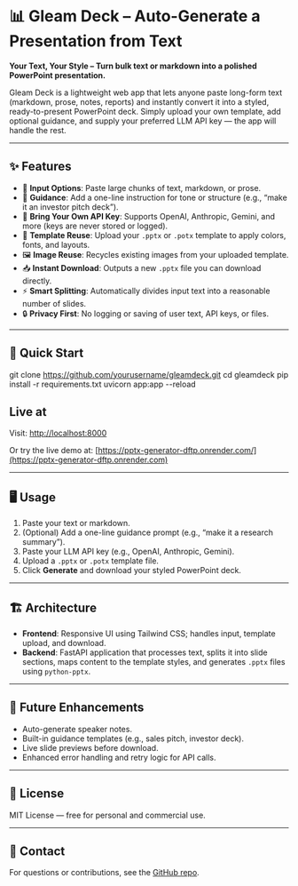 # 📊 Gleam Deck – Auto-Generate a Presentation from Text

**Your Text, Your Style – Turn bulk text or markdown into a polished PowerPoint presentation.**

Gleam Deck is a lightweight web app that lets anyone paste long-form text (markdown, prose, notes, reports) and instantly convert it into a styled, ready-to-present PowerPoint deck. Simply upload your own template, add optional guidance, and supply your preferred LLM API key — the app will handle the rest.

---

## ✨ Features

- 📝 **Input Options**: Paste large chunks of text, markdown, or prose.
- 🎯 **Guidance**: Add a one-line instruction for tone or structure (e.g., “make it an investor pitch deck”).
- 🔑 **Bring Your Own API Key**: Supports OpenAI, Anthropic, Gemini, and more (keys are never stored or logged).
- 🎨 **Template Reuse**: Upload your `.pptx` or `.potx` template to apply colors, fonts, and layouts.
- 🖼️ **Image Reuse**: Recycles existing images from your uploaded template.
- 📥 **Instant Download**: Outputs a new `.pptx` file you can download directly.
- ⚡ **Smart Splitting**: Automatically divides input text into a reasonable number of slides.
- 🔒 **Privacy First**: No logging or saving of user text, API keys, or files.

---

## 🚀 Quick Start

git clone https://github.com/yourusername/gleamdeck.git
cd gleamdeck
pip install -r requirements.txt
uvicorn app:app --reload


## Live at 

Visit: [http://localhost:8000](http://localhost:8000)

Or try the live demo at: [https://pptx-generator-dftp.onrender.com/](https://pptx-generator-dftp.onrender.com)

---

## 🖥 Usage

1. Paste your text or markdown.
2. (Optional) Add a one-line guidance prompt (e.g., “make it a research summary”).
3. Paste your LLM API key (e.g., OpenAI, Anthropic, Gemini).
4. Upload a `.pptx` or `.potx` template file.
5. Click **Generate** and download your styled PowerPoint deck.

---

## 🏗 Architecture

- **Frontend**: Responsive UI using Tailwind CSS; handles input, template upload, and download.
- **Backend**: FastAPI application that processes text, splits it into slide sections, maps content to the template styles, and generates `.pptx` files using `python-pptx`.

---

## 🔮 Future Enhancements

- Auto-generate speaker notes.
- Built-in guidance templates (e.g., sales pitch, investor deck).
- Live slide previews before download.
- Enhanced error handling and retry logic for API calls.

---

## 📄 License

MIT License — free for personal and commercial use.

---

## 📧 Contact

For questions or contributions, see the [GitHub repo](https://github.com/yourusername/gleamdeck).
